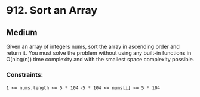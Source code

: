 # 912. Sort an Array

## Medium

Given an array of integers nums, sort the array in ascending order and return it. You must solve the problem without
using any built-in functions in O(nlog(n)) time complexity and with the smallest space complexity possible.

### Constraints:
`1 <= nums.length <= 5 * 104`
`-5 * 104 <= nums[i] <= 5 * 104`